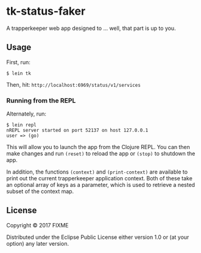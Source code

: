 # tk-status-faker

A trapperkeeper web app designed to ... well, that part is up to you.

## Usage

First, run:

    $ lein tk

Then, hit: `http://localhost:6969/status/v1/services`

### Running from the REPL

Alternately, run:

    $ lein repl
    nREPL server started on port 52137 on host 127.0.0.1
    user => (go)

This will allow you to launch the app from the Clojure REPL. You can then make
changes and run `(reset)` to reload the app or `(stop)` to shutdown the app.

In addition, the functions `(context)` and `(print-context)` are available to
print out the current trapperkeeper application context. Both of these take an
optional array of keys as a parameter, which is used to retrieve a nested
subset of the context map.

## License

Copyright © 2017 FIXME

Distributed under the Eclipse Public License either version 1.0 or (at
your option) any later version.

